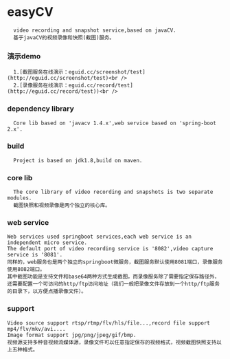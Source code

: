 # easyCV
      video recording and snapshot service,based on javaCV. 
      基于javaCV的视频录像和快照(截图)服务。
### 演示demo
      1.[截图服务在线演示：eguid.cc/screenshot/test](http://eguid.cc/screenshot/test)<br />
      2.[录像服务在线演示：eguid.cc/record/test](http://eguid.cc/record/test))<br />
 
### dependency library
      Core lib based on 'javacv 1.4.x',web service based on 'spring-boot 2.x'.

### build
      Project is based on jdk1.8,build on maven.

### core lib
      The core library of video recording and snapshots is two separate modules.
      截图快照和视频录像是两个独立的核心库。

### web service
    Web services used springboot services,each web service is an independent micro service.
    The default port of video recording service is '8082',video capture service is '8081'.
    同样的，web服务也是两个独立的springboot微服务，截图服务默认使用8081端口，录像服务使用8082端口。
    其中截图功能是支持文件和base64两种方式生成截图，而录像服务除了需要指定保存路径外，还需要配置一个可访问的http/ftp访问地址（我们一般把录像文件存放到一个http/ftp服务的目录下，以方便点播录像文件）。

### support
    Video source support rtsp/rtmp/flv/hls/file...,record file support mp4/flv/mkv/avi....
    Image format support jpg/png/jpeg/gif/bmp.
    视频源支持多种音视频流媒体源，录像文件可以任意指定保存的视频格式，视频截图快照支持以上五种格式。


